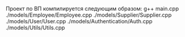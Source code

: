Проект по ВП компилируется следующим образом:
g++ main.cpp ./models/Employee/Employee.cpp ./models/Supplier/Supplier.cpp ./models/User/User.cpp ./models/Authentication/Auth.cpp ./models/Utils/Utils.cpp

